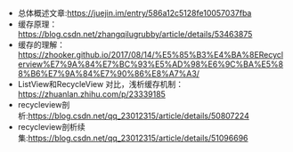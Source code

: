* 总体概述文章:https://juejin.im/entry/586a12c5128fe10057037fba
* 缓存原理：https://blog.csdn.net/zhangqilugrubby/article/details/53463875
* 缓存的理解：https://zhooker.github.io/2017/08/14/%E5%85%B3%E4%BA%8ERecyclerview%E7%9A%84%E7%BC%93%E5%AD%98%E6%9C%BA%E5%88%B6%E7%9A%84%E7%90%86%E8%A7%A3/
* ListView和RecycleView 对比，浅析缓存机制：https://zhuanlan.zhihu.com/p/23339185
* recycleview剖析:https://blog.csdn.net/qq_23012315/article/details/50807224
* recycleview剖析续集:https://blog.csdn.net/qq_23012315/article/details/51096696
